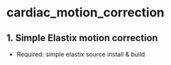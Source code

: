 # cardiac_motion_correction

## 1. Simple Elastix motion correction
- Required: simple elastix source install & build
